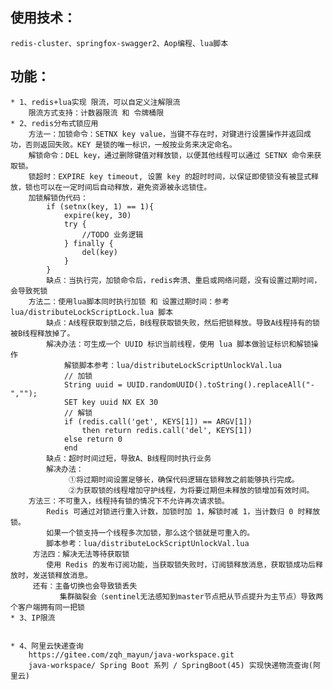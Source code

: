## 使用技术：
    redis-cluster、springfox-swagger2、Aop编程、lua脚本

## 功能：
    * 1、redis+lua实现 限流，可以自定义注解限流
        限流方式支持：计数器限流 和 令牌桶限
    * 2、redis分布式锁应用
        方法一：加锁命令：SETNX key value，当键不存在时，对键进行设置操作并返回成功，否则返回失败。KEY 是锁的唯一标识，一般按业务来决定命名。
        解锁命令：DEL key，通过删除键值对释放锁，以便其他线程可以通过 SETNX 命令来获取锁。
        锁超时：EXPIRE key timeout, 设置 key 的超时时间，以保证即使锁没有被显式释放，锁也可以在一定时间后自动释放，避免资源被永远锁住。
        加锁解锁伪代码：
            if (setnx(key, 1) == 1){
                expire(key, 30)
                try {
                    //TODO 业务逻辑
                } finally {
                    del(key)
                }
            }
            缺点：当执行完，加锁命令后，redis奔溃、重启或网络问题，没有设置过期时间，会导致死锁
        方法二：使用lua脚本同时执行加锁 和 设置过期时间：参考 lua/distributeLockScriptLock.lua 脚本
            缺点：A线程获取到锁之后，B线程获取锁失败，然后把锁释放。导致A线程持有的锁被B线程释放掉了。
            解决办法：可生成一个 UUID 标识当前线程，使用 lua 脚本做验证标识和解锁操作
                解锁脚本参考：lua/distributeLockScriptUnlockVal.lua 
                // 加锁
                String uuid = UUID.randomUUID().toString().replaceAll("-","");
                SET key uuid NX EX 30
                // 解锁
                if (redis.call('get', KEYS[1]) == ARGV[1])
                    then return redis.call('del', KEYS[1])
                else return 0
                end
            缺点：超时时间过短，导致A、B线程同时执行业务
            解决办法：
                 ①将过期时间设置足够长，确保代码逻辑在锁释放之前能够执行完成。
                 ②为获取锁的线程增加守护线程，为将要过期但未释放的锁增加有效时间。
        方法三：不可重入，线程持有锁的情况下不允许再次请求锁。
            Redis 可通过对锁进行重入计数，加锁时加 1，解锁时减 1，当计数归 0 时释放锁。
            如果一个锁支持一个线程多次加锁，那么这个锁就是可重入的。
            脚本参考：lua/distributeLockScriptUnlockVal.lua 
         方法四：解决无法等待获取锁
            使用 Redis 的发布订阅功能，当获取锁失败时，订阅锁释放消息，获取锁成功后释放时，发送锁释放消息。
         还有：主备切换也会导致锁丢失
               集群脑裂会（sentinel无法感知到master节点把从节点提升为主节点）导致两个客户端拥有同一把锁
    * 3、IP限流
    
    
    * 4、阿里云快递查询
        https://gitee.com/zqh_mayun/java-workspace.git
        java-workspace/ Spring Boot 系列 / SpringBoot(45) 实现快递物流查询(阿里云)